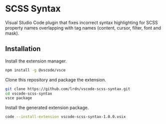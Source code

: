 # SCSS Syntax

Visual Studio Code plugin that fixes incorrect syntax highlighting for SCSS property names overlapping with tag names (content, cursor, filter, font and mask).

## Installation

Install the extension manager.

```sh
npm install -g @vscode/vsce
```

Clone this repository and package the extension.

```sh
git clone https://github.com/lrdn/vscode-scss-syntax.git
cd vscode-scss-syntax
vsce package
```

Install the generated extension package.

```sh
code --install-extension vscode-scss-syntax-1.0.0.vsix
```

